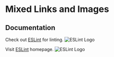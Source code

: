 # Mixed Links and Images

## Documentation

Check out [ESLint](https://eslint.org) for linting.
![ESLint Logo](https://eslint.org/img/logo.svg)

Visit [ESLint](https://eslint.org) homepage.
![ESLint Logo](https://eslint.org/img/logo.svg)
